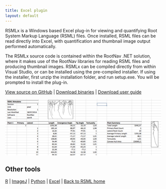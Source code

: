 ```yaml
---
title: Excel plugin
layout: default
---
```


RSMLx is a Windows based Excel plug-in for viewing and quantifying Root System Markup Language (RSML) files. Once installed, RSML files can be read directly into Excel, with quantification and thumbnail image output performed automatically.

The RSMLx source code is contained within the RootNav .NET solution, where it makes use of the RootNav libraries for reading RSML files and producing thumbnail images. RSMLx can be compiled directly from within Visual Studio, or can be installed using the pre-compiled installer. If using the installer, first unzip the installation folder, and run setup.exe. You will be prompted to install the plug-in.

[View source on GitHub](https://sourceforge.net/p/rootnav/code/ci/default/tree/) | [Download binaries](https://sourceforge.net/projects/rootnav/files/rsmlx.zip/download) | [Download user guide](https://github.com/RootSystemML/RootSystemML.github.io/blob/master/docs/rsmlx_documentation.pdf?raw=true)

[![Excel plugin interface](/images/excell_rsml.png)](/images/excell_rsml.png)

 
 ## Other tools
 
[R](/tools/r_rsml) | [ImageJ](/tools/imagej_rsml) |  [Python](/tools/python_rsml) |  [Excel](/tools/excell_rsml) |  [Back to RSML home](/index)

